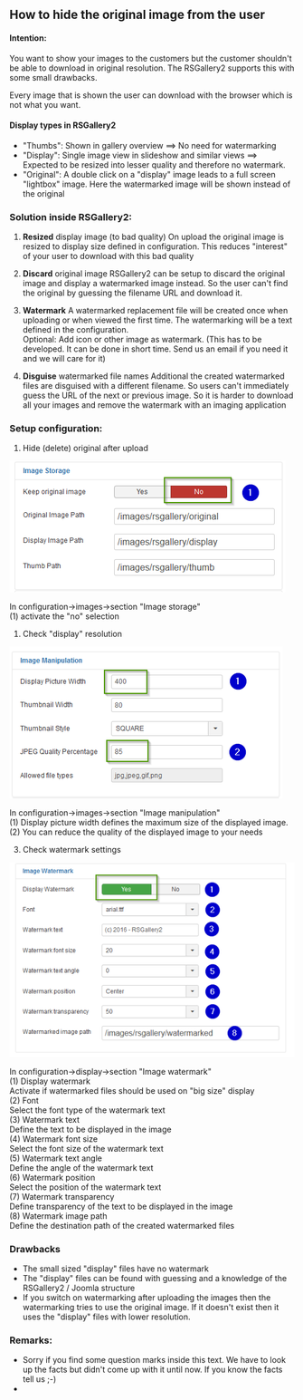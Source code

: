 ## How to hide the original image from the user

#### Intention:
You want to show your images to the customers but the customer shouldn't be able to download in original resolution.
The RSGallery2 supports this with some small drawbacks.

Every image that is shown the user can download with the browser which is not what you want.

#### Display types in RSGallery2

* "Thumbs": Shown in gallery overview ==> No need for watermarking
* "Display": Single image view in slideshow and similar views ==> Expected to be resized into lesser quality and therefore no watermark.
* "Original": A double click on a "display" image leads to a full screen "lightbox" image. Here the watermarked image will be shown instead of the original

### Solution inside RSGallery2:

1) **Resized** display image (to bad quality)
On upload the original image is resized to display size defined in configuration.
This reduces "interest" of your user to download with this bad quality

2) **Discard** original image
RSGallery2 can be setup to discard the original image and display a watermarked image instead. So the user can't find the original by guessing the filename URL and download it.

3) **Watermark**
A watermarked replacement file will be created once when uploading or when viewed the first time.
The watermarking will be a text defined in the configuration.  
Optional: Add icon or other image as watermark. (This has to be developed. It can be done in short time. Send us an email if you need it and we will care for it)

3) **Disguise** watermarked file names
Additional the created watermarked files are disguised with a different filename.
So users can't immediately guess the URL of the next or previous image. So it is harder to download all your images and remove the watermark with an imaging application

### Setup configuration:

1. Hide (delete) original after upload

 ![Image manipulation](https://github.com/RSGallery2/RSGallery2_Project/blob/master/Documentation/Images/watermark.config.image.storage.png?raw=true)

 In configuration->images->section "Image storage"  
(1) activate the "no" selection  

1. Check "display" resolution

 ![Image manipulation](https://github.com/RSGallery2/RSGallery2_Project/blob/master/Documentation/Images/watermark.config.image.manipulation.png?raw=true)

 In configuration->images->section "Image manipulation"  
(1) Display picture width defines the maximum size of the displayed image.  
(2) You can reduce the quality of the displayed image to your needs

3. Check watermark settings

 ![Image manipulation](https://github.com/RSGallery2/RSGallery2_Project/blob/master/Documentation/Images/watermark.config.display.watermark.png?raw=true)

 In configuration->display->section "Image watermark"  
 (1) Display watermark  
    Activate if watermarked files should be used on "big size" display  
 (2) Font  
     Select the font type of the watermark text  
 (3) Watermark text  
     Define the text to be displayed in the image  
 (4) Watermark font size  
     Select the font size of the watermark text  
 (5) Watermark text angle  
     Define the angle of the watermark text  
 (6) Watermark position  
     Select the position of the watermark text  
 (7) Watermark transparency  
     Define transparency of the text to be displayed in the image  
 (8) Watermark image path  
     Define the destination path of the created watermarked files  

### Drawbacks
* The small sized "display" files have no watermark
* The "display" files can be found with guessing and a knowledge of the RSGallery2 / Joomla structure
* If you switch on watermarking after uploading the images then the watermarking tries to use the original image. If it doesn't exist then it uses the "display" files with lower resolution.


### Remarks:
* Sorry if you find some question marks inside this text. We have to look up the facts but didn't come up with it until now. If you know the facts tell us ;-)
*

